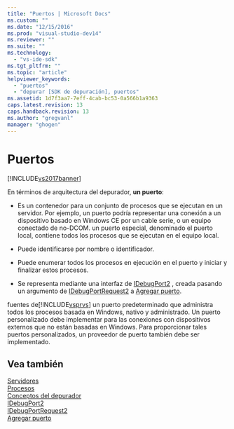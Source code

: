 ```yaml
---
title: "Puertos | Microsoft Docs"
ms.custom: ""
ms.date: "12/15/2016"
ms.prod: "visual-studio-dev14"
ms.reviewer: ""
ms.suite: ""
ms.technology: 
  - "vs-ide-sdk"
ms.tgt_pltfrm: ""
ms.topic: "article"
helpviewer_keywords: 
  - "puertos"
  - "depurar [SDK de depuración], puertos"
ms.assetid: 1d7f3aa7-7eff-4cab-bc53-0a566b1a9363
caps.latest.revision: 13
caps.handback.revision: 13
ms.author: "gregvanl"
manager: "ghogen"
---
```

# Puertos
[!INCLUDE[vs2017banner](../../code-quality/includes/vs2017banner.md)]

En términos de arquitectura del depurador, **un puerto**:  
  
-   Es un contenedor para un conjunto de procesos que se ejecutan en un servidor.  Por ejemplo, un puerto podría representar una conexión a un dispositivo basado en Windows CE por un cable serie, o un equipo conectado de no\-DCOM.  un puerto especial, denominado el puerto local, contiene todos los procesos que se ejecutan en el equipo local.  
  
-   Puede identificarse por nombre o identificador.  
  
-   Puede enumerar todos los procesos en ejecución en el puerto y iniciar y finalizar estos procesos.  
  
-   Se representa mediante una interfaz de [IDebugPort2](../../extensibility/debugger/reference/idebugport2.md) , creada pasando un argumento de [IDebugPortRequest2](../../extensibility/debugger/reference/idebugportrequest2.md) a [Agregar puerto](../../extensibility/debugger/reference/idebugportsupplier2-addport.md).  
  
 fuentes de[!INCLUDE[vsprvs](../../code-quality/includes/vsprvs_md.md)] un puerto predeterminado que administra todos los procesos basada en Windows, nativo y administrado.  Un puerto personalizado debe implementar para las conexiones con dispositivos externos que no están basadas en Windows.  Para proporcionar tales puertos personalizados, un proveedor de puerto también debe ser implementado.  
  
## Vea también  
 [Servidores](../../extensibility/debugger/servers-visual-studio-sdk.md)   
 [Procesos](../../extensibility/debugger/processes.md)   
 [Conceptos del depurador](../../extensibility/debugger/debugger-concepts.md)   
 [IDebugPort2](../../extensibility/debugger/reference/idebugport2.md)   
 [IDebugPortRequest2](../../extensibility/debugger/reference/idebugportrequest2.md)   
 [Agregar puerto](../../extensibility/debugger/reference/idebugportsupplier2-addport.md)